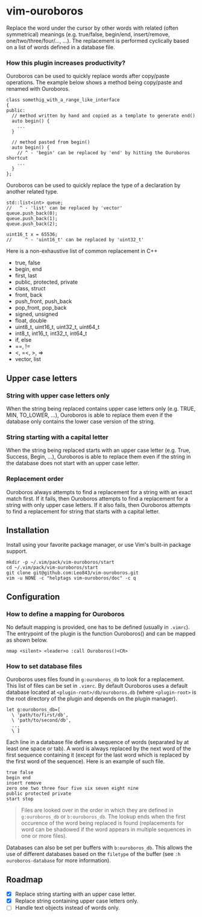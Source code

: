 # vim-ouroboros

Replace the word under the cursor by other words with related (often
symmetrical) meanings (e.g. true/false, begin/end, insert/remove,
one/two/three/four/..., ...). The replacement is performed cyclically based on a
list of words defined in a database file.

### How this plugin increases productivity?

Ouroboros can be used to quickly replace words after copy/paste operations. The
example below shows a method being copy/paste and renamed with Ouroboros.

```
class somethig_with_a_range_like_interface
{
public:
  // method written by hand and copied as a template to generate end()
  auto begin() {
    ...
  }

  // method pasted from begin()
  auto begin() {
    // ^ - 'begin' can be replaced by 'end' by hitting the Ouroboros shortcut
    ...
  }
};
```

Ouroboros can be used to quickly replace the type of a declaration by another
related type.

```
std::list<int> queue;
//   ^ - 'list' can be replaced by 'vector'
queue.push_back(0);
queue.push_back(1);
queue.push_back(2);
```

```
uint16_t x = 65536;
//     ^ - 'uint16_t' can be replaced by 'uint32_t'
```

Here is a non-exhaustive list of common replacement in C++
- true, false
- begin, end
- first, last
- public, protected, private
- class, struct
- front, back
- push_front, push_back
- pop_front, pop_back
- signed, unsigned
- float, double
- uint8_t, uint16_t, uint32_t, uint64_t
- int8_t, int16_t, int32_t, int64_t
- if, else
- ==, !=
- <, =<, >, =>
- vector, list

## Upper case letters

### String with upper case letters only

When the string being replaced contains upper case letters only (e.g. TRUE, MIN,
TO_LOWER, ...), Ouroboros is able to replace them even if the database only
contains the lower case version of the string.

### String starting with a capital letter

When the string being replaced starts with an upper case letter (e.g. True,
Success, Begin, ...), Ouroboros is able to replace them even if the string in
the database does not start with an upper case letter.

### Replacement order

Ouroboros always attempts to find a replacement for a string with an exact match
first. If it fails, then Ouroboros attempts to find a replacement for a string
with only upper case letters. If it also fails, then Ouroboros attempts to find
a replacement for string that starts with a capital letter.

## Installation

Install using your favorite package manager, or use Vim's built-in package
support.

```
mkdir -p ~/.vim/pack/vim-ouroboros/start
cd ~/.vim/pack/vim-ouroboros/start
git clone git@github.com:Leo843/vim-ouroboros.git
vim -u NONE -c "helptags vim-ouroboros/doc" -c q
```

## Configuration

### How to define a mapping for Ouroboros

No default mapping is provided, one has to be defined (usually in `.vimrc`).
The entrypoint of the plugin is the function Ouroboros() and can be mapped as
shown below.

```
nmap <silent> <leader>o :call Ouroboros()<CR>
```

### How to set database files

Ouroboros uses files found in `g:ouroboros_db` to look for a replacement. This
list of files can be set in `.vimrc`. By default Ouroboros uses a default
database located at `<plugin-root>/db/ouroboros.db` (where `<plugin-root>` is
the root directory of the plugin and depends on the plugin manager).

```
let g:ouroboros_db=[
  \ 'path/to/first/db',
  \ 'path/to/second/db',
  ...
  \ ]
```

Each line in a database file defines a sequence of words (separated by at least
one space or tab). A word is always replaced by the next word of the first
sequence containing it (except for the last word which is replaced by the first
word of the sequence). Here is an example of such file.

```
true false
begin end
insert remove
zero one two three four five six seven eight nine
public protected private
start stop
```

> Files are looked over in the order in which they are defined in
> `g:ouroboros_db` or `b:ouroboros_db`. The lookup ends when the first occurence
> of the word being replaced is found (replacements for word can be shadowed if
> the word appears in multiple sequences in one or more files).

Databases can also be set per buffers with `b:ouroboros_db`. This allows the use
of different databases based on the `filetype` of the buffer (see `:h
ouroboros-database` for more information).

## Roadmap

- [x] Replace string starting with an upper case letter.
- [x] Replace string containing upper case letters only.
- [ ] Handle text objects instead of words only.
